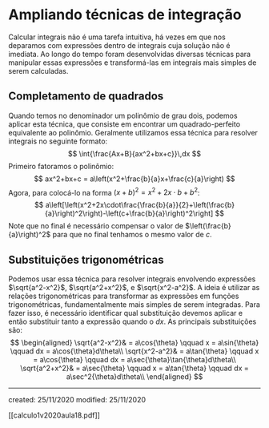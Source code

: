 # Ampliando técnicas de integração
Calcular integrais não é uma tarefa intuitiva, há vezes em que nos deparamos com expressões dentro de integrais cuja solução não é imediata. Ao longo do tempo foram desenvolvidas diversas técnicas para manipular essas expressões e transformá-las em integrais mais simples de serem calculadas.

## Completamento de quadrados
Quando temos no denominador um polinômio de grau dois, podemos aplicar esta técnica, que consiste em encontrar um quadrado-perfeito equivalente ao polinômio.
Geralmente utilizamos essa técnica para resolver integrais no seguinte formato:
$$
\int{\frac{Ax+B}{ax^2+bx+c}}\,dx
$$
Primeiro fatoramos o polinômio:
$$
ax^2+bx+c = a\left(x^2+\frac{b}{a}x+\frac{c}{a}\right)
$$
Agora, para colocá-lo na forma $(x+b)^2 = x^2+2x\cdot b+b^2$:
$$
a\left[\left(x^2+2x\cdot\frac{\frac{b}{a}}{2}+\left(\frac{b}{a}\right)^2\right)-\left(c+\frac{b}{a}\right)^2\right]
$$
Note que no final é necessário compensar o valor de $\left(\frac{b}{a}\right)^2$ para que no final tenhamos o mesmo valor de $c$.

## Substituições trigonométricas
Podemos usar essa técnica para resolver integrais envolvendo expressões $\sqrt{a^2-x^2}$, $\sqrt{a^2+x^2}$, e $\sqrt{x^2-a^2}$. A ideia é utilizar as relações trigonométricas para transformar as expressões em funções trigonométricas, fundamentalmente mais simples de serem integradas. Para fazer isso, é necessário identificar qual substituição devemos aplicar e então substituir tanto a expressão quando o $dx$. As principais substituições são:
$$
\begin{aligned}
  \sqrt{a^2-x^2}& = a\cos{\theta} \qquad x = a\sin{\theta} \qquad dx = a\cos{\theta}d\theta\\
  \sqrt{x^2-a^2}& = a\tan{\theta} \qquad x = a\cos{\theta} \qquad dx = a\sec{\theta}\tan{\theta}d\theta\\
  \sqrt{a^2+x^2}& = a\sec{\theta} \qquad x = a\tan{\theta} \qquad dx = a\sec^2{\theta}d\theta\\
\end{aligned}
$$

---

created: 25/11/2020
modified: 25/11/2020

[[calculo1v2020aula18.pdf]]
